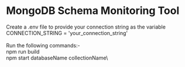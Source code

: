# MongoDB Schema Monitoring Tool

Create a .env file to provide your connection string as the variable CONNECTION_STRING = 'your_connection_string'\
\
Run the following commands:-\
npm run build\
npm start databaseName collectionName\
